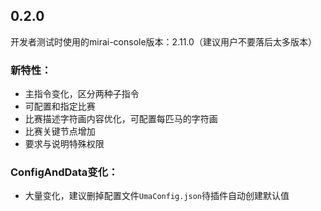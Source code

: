 ## 0.2.0

开发者测试时使用的mirai-console版本：2.11.0（建议用户不要落后太多版本）

### 新特性：

- 主指令变化，区分两种子指令
- 可配置和指定比赛
- 比赛描述字符画内容优化，可配置每匹马的字符画
- 比赛关键节点增加
- 要求与说明特殊权限

### ConfigAndData变化：  

- 大量变化，建议删掉配置文件`UmaConfig.json`待插件自动创建默认值

